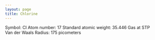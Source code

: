 ```yaml
---
layout: page
title: Chlorine
---
```


Symbol: Cl
Atom number: 17
Standard atomic weight: 35.446
Gas at STP
Van der Waals Radius: 175 picometers